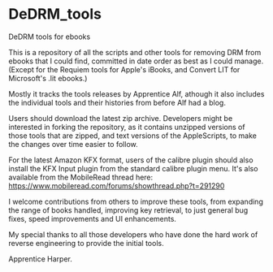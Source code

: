 # DeDRM_tools
DeDRM tools for ebooks

This is a repository of all the scripts and other tools for removing DRM from ebooks that I could find, committed in date order as best as I could manage. (Except for the Requiem tools for Apple's iBooks, and Convert LIT for Microsoft's .lit ebooks.)

Mostly it tracks the tools releases by Apprentice Alf, athough it also includes the individual tools and their histories from before Alf had a blog.

Users should download the latest zip archive.
Developers might be interested in forking the repository, as it contains unzipped versions of those tools that are zipped, and text versions of the AppleScripts, to make the changes over time easier to follow.

For the latest Amazon KFX format, users of the calibre plugin should also install the KFX Input plugin from the standard calibre plugin menu. It's also available from the MobileRead thread here: https://www.mobileread.com/forums/showthread.php?t=291290

I welcome contributions from others to improve these tools, from expanding the range of books handled, improving key retrieval,  to just general bug fixes, speed improvements and UI enhancements.

My special thanks to all those developers who have done the hard work of reverse engineering to provide the initial tools.

Apprentice Harper.
